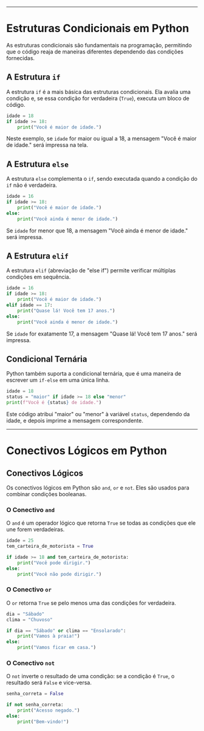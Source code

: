 
---

# Estruturas Condicionais em Python

As estruturas condicionais são fundamentais na programação, permitindo que o código reaja de maneiras diferentes dependendo das condições fornecidas.

## A Estrutura `if`

A estrutura `if` é a mais básica das estruturas condicionais. Ela avalia uma condição e, se essa condição for verdadeira (`True`), executa um bloco de código.

```python
idade = 18
if idade >= 18:
    print("Você é maior de idade.")
```

Neste exemplo, se `idade` for maior ou igual a 18, a mensagem "Você é maior de idade." será impressa na tela.

## A Estrutura `else`

A estrutura `else` complementa o `if`, sendo executada quando a condição do `if` não é verdadeira.

```python
idade = 16
if idade >= 18:
    print("Você é maior de idade.")
else:
    print("Você ainda é menor de idade.")
```

Se `idade` for menor que 18, a mensagem "Você ainda é menor de idade." será impressa.

## A Estrutura `elif`

A estrutura `elif` (abreviação de "else if") permite verificar múltiplas condições em sequência.

```python
idade = 16
if idade >= 18:
    print("Você é maior de idade.")
elif idade == 17:
    print("Quase lá! Você tem 17 anos.")
else:
    print("Você ainda é menor de idade.")
```

Se `idade` for exatamente 17, a mensagem "Quase lá! Você tem 17 anos." será impressa.

## Condicional Ternária

Python também suporta a condicional ternária, que é uma maneira de escrever um `if-else` em uma única linha.

```python
idade = 18
status = "maior" if idade >= 18 else "menor"
print(f"Você é {status} de idade.")
```

Este código atribui "maior" ou "menor" à variável `status`, dependendo da idade, e depois imprime a mensagem correspondente.

---

# Conectivos Lógicos em Python

## Conectivos Lógicos

Os conectivos lógicos em Python são `and`, `or` e `not`. Eles são usados para combinar condições booleanas.

### O Conectivo `and`

O `and` é um operador lógico que retorna `True` se todas as condições que ele une forem verdadeiras.

```python
idade = 25
tem_carteira_de_motorista = True

if idade >= 18 and tem_carteira_de_motorista:
    print("Você pode dirigir.")
else:
    print("Você não pode dirigir.")
```

### O Conectivo `or`

O `or` retorna `True` se pelo menos uma das condições for verdadeira.

```python
dia = "Sábado"
clima = "Chuvoso"

if dia == "Sábado" or clima == "Ensolarado":
    print("Vamos à praia!")
else:
    print("Vamos ficar em casa.")
```

### O Conectivo `not`

O `not` inverte o resultado de uma condição: se a condição é `True`, o resultado será `False` e vice-versa.

```python
senha_correta = False

if not senha_correta:
    print("Acesso negado.")
else:
    print("Bem-vindo!")
```
